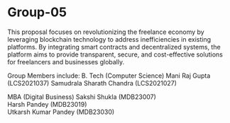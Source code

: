 # Group-05
This proposal focuses on revolutionizing the freelance economy by leveraging blockchain technology to address inefficiencies in existing platforms. By integrating smart contracts and decentralized systems, the platform aims to provide transparent, secure, and cost-effective solutions for freelancers and businesses globally.

Group Members include:
B. Tech (Computer Science)
Mani Raj Gupta (LCS2021037)
Samudrala Sharath Chandra (LCS2021027)

MBA (Digital Business)
Sakshi Shukla (MDB23007)                     
Harsh Pandey (MDB23019)                  
Utkarsh Kumar Pandey (MDB23030)

